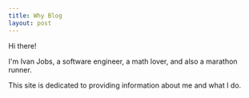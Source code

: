```yaml
---
title: Why Blog
layout: post
---
```


Hi there!

I'm Ivan Jobs, a software engineer, a math lover, and also a marathon runner.

This site is dedicated to providing information about me and what I do.
